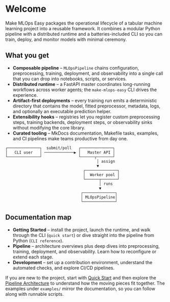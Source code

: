 # Welcome

Make MLOps Easy packages the operational lifecycle of a tabular machine learning project into a reusable framework. It combines a modular Python pipeline with a distributed runtime and a batteries-included CLI so you can train, deploy, and monitor models with minimal ceremony.

## What you get

- **Composable pipeline** – `MLOpsPipeline` chains configuration, preprocessing, training, deployment, and observability into a single call that you can drop into notebooks, scripts, or services.
- **Distributed runtime** – a FastAPI master coordinates long-running workflows across worker agents; the `make-mlops-easy` CLI drives the experience.
- **Artifact-first deployments** – every training run emits a deterministic directory that contains the model, fitted preprocessor, metadata, logs, and optionally an executable prediction helper.
- **Extensibility hooks** – registries let you register custom preprocessing steps, training backends, deployment steps, or observability sinks without modifying the core library.
- **Curated tooling** – MkDocs documentation, Makefile tasks, examples, and CI pipelines make teams productive from day one.

```
┌──────────────┐  submit/poll   ┌──────────────┐
│   CLI user   │ ─────────────▶ │   Master API │
└──────────────┘                └──────┬───────┘
                                        │ assign
                                        ▼
                                  ┌──────────────┐
                                  │  Worker pool │
                                  └──────┬───────┘
                                         │ runs
                                         ▼
                                 ┌──────────────┐
                                 │ MLOpsPipeline│
                                 └──────────────┘
```

## Documentation map

- **Getting Started** – install the project, launch the runtime, and walk through the CLI (`quick start`) or dive straight into the pipeline from Python (`CLI reference`).
- **Pipeline** – architecture overviews plus deep dives into preprocessing, training, deployment, and observability. Learn how to reconfigure or extend each stage.
- **Development** – set up a contribution environment, understand the automated checks, and explore CI/CD pipelines.

If you are new to the project, start with [Quick Start](getting-started.md) and then explore the [Pipeline Architecture](pipeline.md) to understand how the moving pieces fit together. The examples under `examples/` mirror the documentation, so you can follow along with runnable scripts.
